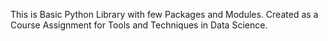 This is Basic Python Library with few Packages and Modules. Created as a Course Assignment for Tools and Techniques in Data Science.
